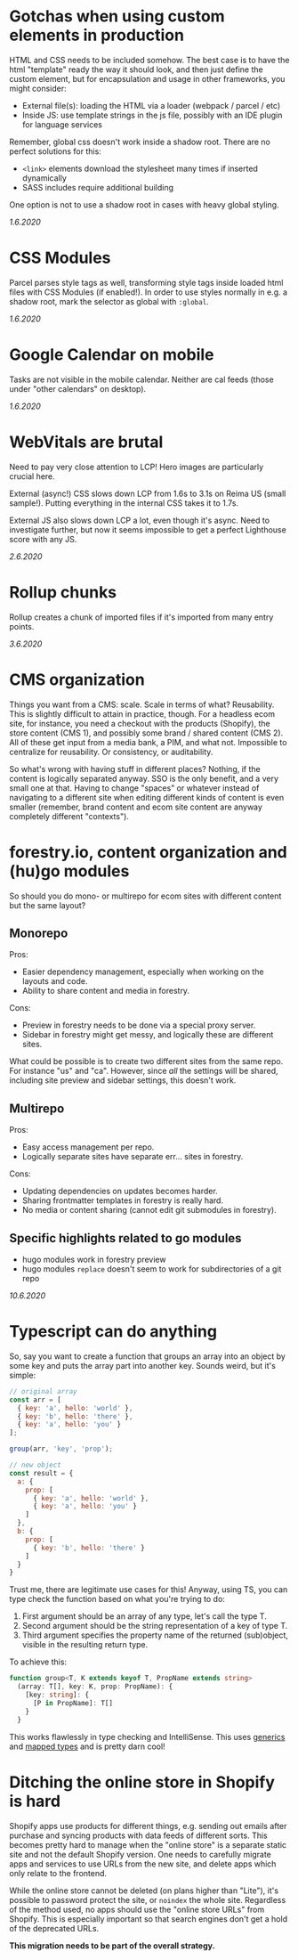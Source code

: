 # Gotchas when using custom elements in production

HTML and CSS needs to be included somehow. The best case is to have the html "template" ready the way it should look, and then just define the custom element, but for encapsulation and usage in other frameworks, you might consider:

- External file(s): loading the HTML via a loader (webpack / parcel / etc)
- Inside JS: use template strings in the js file, possibly with an IDE plugin for language services

Remember, global css doesn't work inside a shadow root. There are no perfect solutions for this:

- `<link>` elements download the stylesheet many times if inserted dynamically
- SASS includes require additional building

One option is not to use a shadow root in cases with heavy global styling.

*1.6.2020*

# CSS Modules

Parcel parses style tags as well, transforming style tags inside loaded html files with CSS Modules (if enabled!). In order to use styles normally in e.g. a shadow root, mark the selector as global with `:global`.

*1.6.2020*

# Google Calendar on mobile

Tasks are not visible in the mobile calendar. Neither are cal feeds (those under "other calendars" on desktop).

*1.6.2020*

# WebVitals are brutal

Need to pay very close attention to LCP! Hero images are particularly crucial here.

External (async!) CSS slows down LCP from 1.6s to 3.1s on Reima US (small sample!). Putting everything in the internal CSS takes it to 1.7s.

External JS also slows down LCP a lot, even though it's async. Need to investigate further, but now it seems impossible to get a perfect Lighthouse score with any JS.

*2.6.2020*

# Rollup chunks

Rollup creates a chunk of imported files if it's imported from many entry points.

*3.6.2020*

# CMS organization

Things you want from a CMS: scale. Scale in terms of what? Reusability. This is slightly difficult to attain in practice, though. For a headless ecom site, for instance, you need a checkout with the products (Shopify), the store content (CMS 1), and possibly some brand / shared content (CMS 2). All of these get input from a media bank, a PIM, and what not. Impossible to centralize for reusability. Or consistency, or auditability.

So what's wrong with having stuff in different places? Nothing, if the content is logically separated anyway. SSO is the only benefit, and a very small one at that. Having to change "spaces" or whatever instead of navigating to a different site when editing different kinds of content is even smaller (remember, brand content and ecom site content are anyway completely different "contexts").

# forestry.io, content organization and (hu)go modules

So should you do mono- or multirepo for ecom sites with different content but the same layout?

## Monorepo

Pros:
- Easier dependency management, especially when working on the layouts and code.
- Ability to share content and media in forestry.

Cons:
- Preview in forestry needs to be done via a special proxy server.
- Sidebar in forestry might get messy, and logically these are different sites.

What could be possible is to create two different sites from the same repo. For instance "us" and "ca". However, since *all* the settings will be shared, including site preview and sidebar settings, this doesn't work.

## Multirepo

Pros:
- Easy access management per repo.
- Logically separate sites have separate err... sites in forestry.

Cons:
- Updating dependencies on updates becomes harder.
- Sharing frontmatter templates in forestry is really hard.
- No media or content sharing (cannot edit git submodules in forestry).

## Specific highlights related to go modules

- hugo modules work in forestry preview
- hugo modules `replace` doesn't seem to work for subdirectories of a git repo

*10.6.2020*

# Typescript can do anything

So, say you want to create a function that groups an array into an object by some key and puts the array part into another key. Sounds weird, but it's simple:

```js
// original array
const arr = [
  { key: 'a', hello: 'world' },
  { key: 'b', hello: 'there' },
  { key: 'a', hello: 'you' }
];

group(arr, 'key', 'prop');

// new object
const result = {
  a: {
    prop: [
      { key: 'a', hello: 'world' },
      { key: 'a', hello: 'you' }     
    ]
  },
  b: {
    prop: [
      { key: 'b', hello: 'there' }     
    ]
  }
}
```

Trust me, there are legitimate use cases for this! Anyway, using TS, you can type check the function based on what you're trying to do:

1. First argument should be an array of any type, let's call the type T.
2. Second argument should be the string representation of a key of type T.
3. Third argument specifies the property name of the returned (sub)object, visible in the resulting return type.

To achieve this:

```ts
function group<T, K extends keyof T, PropName extends string>
  (array: T[], key: K, prop: PropName): {
    [key: string]: {
      [P in PropName]: T[]
    }
  }
```

This works flawlessly in type checking and IntelliSense. This uses [generics](https://www.typescriptlang.org/docs/handbook/generics.html) and [mapped types](https://www.typescriptlang.org/docs/handbook/advanced-types.html#mapped-types) and is pretty darn cool!

# Ditching the online store in Shopify is hard

Shopify apps use products for different things, e.g. sending out emails after purchase and syncing products with data feeds of different sorts. This becomes pretty hard to manage when the "online store" is a separate static site and not the default Shopify version. One needs to carefully migrate apps and services to use URLs from the new site, and delete apps which only relate to the frontend.

While the online store cannot be deleted (on plans higher than "Lite"), it's possible to password protect the site, or `noindex` the whole site. Regardless of the method used, no apps should use the "online store URLs" from Shopify. This is especially important so that search engines don't get a hold of the deprecated URLs.

**This migration needs to be part of the overall strategy.**